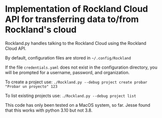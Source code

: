 # Implementation of Rockland Cloud API for transferring data to/from Rockland's cloud

Rockland.py handles talking to the Rockland Cloud using the Rockland Cloud API.

By default, configuration files are stored in `~/.config/Rockland`

If the file `credentials.yaml` does not exist in the configuration directory, you will be prompted for a username, password, and organization.

To create a project use:
`./Rockland.py --debug project create probar "Probar un proyecto" 123`

To list existing projects use:
`./Rockland.py --debug project list`

This code has only been tested on a MacOS system, so far. Jesse found that this works with python 3.10 but not 3.8.
